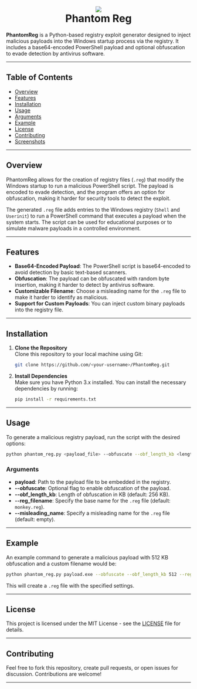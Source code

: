 
<h1 align="center">

<br>
<img src="https://i.imgur.com/T67NiRK.png">
<br>
Phantom Reg
</h1>

**PhantomReg** is a Python-based registry exploit generator designed to inject malicious payloads into the Windows startup process via the registry. It includes a base64-encoded PowerShell payload and optional obfuscation to evade detection by antivirus software.

---

## Table of Contents

- [Overview](#overview)
- [Features](#features)
- [Installation](#installation)
- [Usage](#usage)
- [Arguments](#arguments)
- [Example](#example)
- [License](#license)
- [Contributing](#contributing)
- [Screenshots](#screenshots)

---

## Overview

PhantomReg allows for the creation of registry files (`.reg`) that modify the Windows startup to run a malicious PowerShell script. The payload is encoded to evade detection, and the program offers an option for obfuscation, making it harder for security tools to detect the exploit.

The generated `.reg` file adds entries to the Windows registry (`Shell` and `Userinit`) to run a PowerShell command that executes a payload when the system starts. The script can be used for educational purposes or to simulate malware payloads in a controlled environment.

---

## Features

- **Base64-Encoded Payload**: The PowerShell script is base64-encoded to avoid detection by basic text-based scanners.
- **Obfuscation**: The payload can be obfuscated with random byte insertion, making it harder to detect by antivirus software.
- **Customizable Filename**: Choose a misleading name for the `.reg` file to make it harder to identify as malicious.
- **Support for Custom Payloads**: You can inject custom binary payloads into the registry file.

---

## Installation

1. **Clone the Repository**  
   Clone this repository to your local machine using Git:
   ```bash
   git clone https://github.com/<your-username>/PhantomReg.git
   ```

2. **Install Dependencies**  
   Make sure you have Python 3.x installed. You can install the necessary dependencies by running:
   ```bash
   pip install -r requirements.txt
   ```

---

## Usage

To generate a malicious registry payload, run the script with the desired options:

```bash
python phantom_reg.py <payload_file> --obfuscate --obf_length_kb <length> --reg_filename <filename> --misleading_name <name>
```

### Arguments

- **payload**: Path to the payload file to be embedded in the registry.
- **--obfuscate**: Optional flag to enable obfuscation of the payload.
- **--obf_length_kb**: Length of obfuscation in KB (default: 256 KB).
- **--reg_filename**: Specify the base name for the `.reg` file (default: `monkey.reg`).
- **--misleading_name**: Specify a misleading name for the `.reg` file (default: empty).

---

## Example

An example command to generate a malicious payload with 512 KB obfuscation and a custom filename would be:

```bash
python phantom_reg.py payload.exe --obfuscate --obf_length_kb 512 --reg_filename "malicious_payload.reg" --misleading_name "SUSPICIOUS FILE"
```

This will create a `.reg` file with the specified settings.

---

## License

This project is licensed under the MIT License - see the [LICENSE](LICENSE) file for details.

---

## Contributing

Feel free to fork this repository, create pull requests, or open issues for discussion. Contributions are welcome!

---


